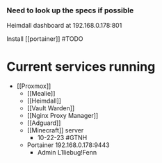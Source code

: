 ### Need to look up the specs if possible

Heimdall dashboard at 192.168.0.178:801

Install [[portainer]] #TODO 

# Current services running
- [[Proxmox]]
	- [[Mealie]]
	- [[Heimdall]]
	- [[Vault Warden]]
	- [[Nginx Proxy Manager]]
	- [[Adguard]]
	- [[Minecraft]] server
		- 10-22-23 #GTNH 
	- Portainer 192.168.0.178:9443
		- Admin L1liebug!Fenn
